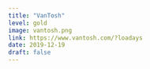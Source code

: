 ```yaml
---
title: "VanTosh"
level: gold
image: vantosh.png
link: https://www.vantosh.com/?loadays
date: 2019-12-19
draft: false
---
```



